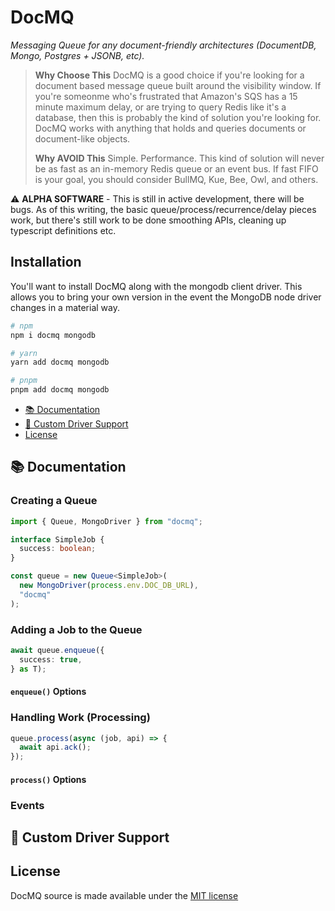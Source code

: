 # DocMQ

_Messaging Queue for any document-friendly architectures (DocumentDB, Mongo, Postgres + JSONB, etc)._

> **Why Choose This**
> DocMQ is a good choice if you're looking for a document based message queue built around the visibility window. If you're someonme who's frustrated that Amazon's SQS has a 15 minute maximum delay, or are trying to query Redis like it's a database, then this is probably the kind of solution you're looking for. DocMQ works with anything that holds and queries documents or document-like objects.
>
> **Why AVOID This**
> Simple. Performance. This kind of solution will never be as fast as an in-memory Redis queue or an event bus. If fast FIFO is your goal, you should consider BullMQ, Kue, Bee, Owl, and others.

:warning: **ALPHA SOFTWARE** - This is still in active development, there will be bugs. As of this writing, the basic queue/process/recurrence/delay pieces work, but there's still work to be done smoothing APIs, cleaning up typescript definitions etc.

## Installation

You'll want to install DocMQ along with the mongodb client driver. This allows you to bring your own version in the event the MongoDB node driver changes in a material way.

```sh
# npm
npm i docmq mongodb

# yarn
yarn add docmq mongodb

# pnpm
pnpm add docmq mongodb
```

- [📚 Documentation](#-documentation)
- [🔧 Custom Driver Support](#-custom-driver-support)
- [License](#license)

## 📚 Documentation

### Creating a Queue

```ts
import { Queue, MongoDriver } from "docmq";

interface SimpleJob {
  success: boolean;
}

const queue = new Queue<SimpleJob>(
  new MongoDriver(process.env.DOC_DB_URL),
  "docmq"
);
```

### Adding a Job to the Queue

```ts
await queue.enqueue({
  success: true,
} as T);
```

#### `enqueue()` Options

### Handling Work (Processing)

```ts
queue.process(async (job, api) => {
  await api.ack();
});
```

#### `process()` Options

### Events

## 🔧 Custom Driver Support

## License

DocMQ source is made available under the [MIT license](./LICENSE)
